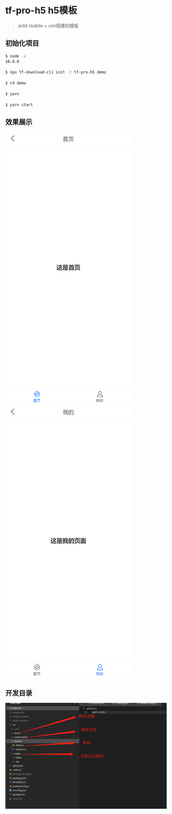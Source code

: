# tf-pro-h5 h5模板

> antd mobile + umi搭建的模板


## 初始化项目  

```bash
$ node -v
16.0.0

$ npx tf-download-cli init -t tf-pro-h5 demo

$ cd demo

$ yarn

$ yarn start
```

## 效果展示

![首页](./src/assets/index.png)
![我的](./src/assets/me.png)


## 开发目录

![开发目录](./src/assets/layout.png)